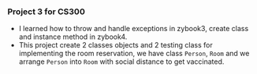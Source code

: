 ### Project 3 for CS300
   - I learned how to throw and handle exceptions in zybook3, create class and instance method in zybook4. 
   - This project create 2 classes objects and 2 testing class for implementing the room reservation, we have class `Person`, `Room` and we arrange `Person` into `Room` with social distance to get vaccinated.

